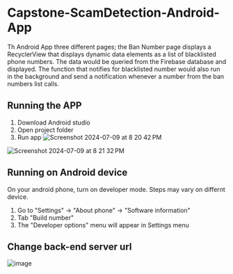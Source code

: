 # Capstone-ScamDetection-Android-App
Th Android App three different pages; the Ban Number page displays a RecyclerView that displays dynamic data elements as a list of blacklisted phone numbers. The data would be queried from the Firebase database and displayed. The function that notifies for blacklisted number would also run in the background and send a notification whenever a number from the ban numbers list calls.

## Running the APP
1. Download Android studio
2. Open project folder
3. Run app
![Screenshot 2024-07-09 at 8 20 42 PM](https://github.com/PohYiJieNicholas/Scam-Detection-Android-App/assets/97501534/c89ee66a-2038-4fc0-851c-f83f109cf8ab)

![Screenshot 2024-07-09 at 8 21 32 PM](https://github.com/PohYiJieNicholas/Scam-Detection-Android-App/assets/97501534/994efb62-3fb8-48fb-8b13-ec89af7e3407)

## Running on Android device
On your android phone, turn on developer mode. Steps may vary on differnt device.
1. Go to "Settings" -> "About phone" -> "Software information"
2. Tab "Build number"
3. The "Developer options" menu will appear in Settings menu 

## Change back-end server url
![image](https://github.com/PohYiJieNicholas/Scam-Detection-Android-App/assets/97501534/77950941-a30f-433d-88ca-d1a2dfd19313)
